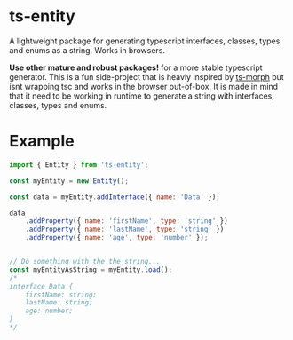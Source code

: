 # ts-entity

A lightweight package for generating typescript interfaces, classes, types and enums as a string. Works in browsers.

**Use other mature and robust packages!** for a more stable typescript generator. This is a fun side-project that is heavly inspired by [ts-morph](https://github.com/dsherret/ts-morph) but isnt wrapping tsc and works in the browser out-of-box. It is made in mind that it need to be working in runtime to generate a string with interfaces, classes, types and enums.

# Example
```javascript
import { Entity } from 'ts-entity';

const myEntity = new Entity();

const data = myEntity.addInterface({ name: 'Data' });

data
    .addProperty({ name: 'firstName', type: 'string' })
    .addProperty({ name: 'lastName', type: 'string' })
    .addProperty({ name: 'age', type: 'number' });


// Do something with the the string...
const myEntityAsString = myEntity.load();
/* 
interface Data {
    firstName: string;
    lastName: string;
    age: number;
}
*/

```